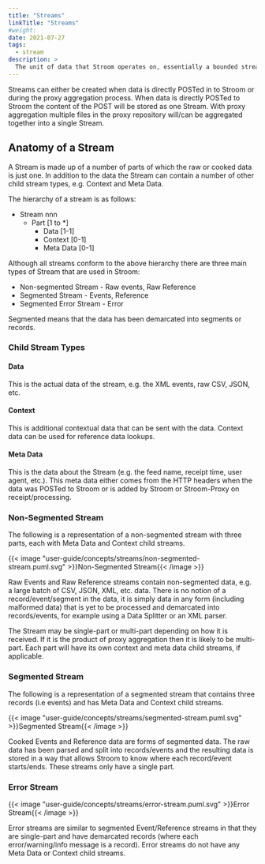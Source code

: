 ```yaml
---
title: "Streams"
linkTitle: "Streams"
#weight:
date: 2021-07-27
tags:
  - stream
description: >
  The unit of data that Stroom operates on, essentially a bounded stream of data.
---
```


Streams can either be created when data is directly POSTed in to Stroom or during the proxy aggregation process.
When data is directly POSTed to Stroom the content of the POST will be stored as one Stream.
With proxy aggregation multiple files in the proxy repository will/can be aggregated together into a single Stream.

## Anatomy of a Stream

A Stream is made up of a number of parts of which the raw or cooked data is just one.
In addition to the data the Stream can contain a number of other child stream types, e.g. Context and Meta Data.

The hierarchy of a stream is as follows:

* Stream nnn
  * Part [1 to *]
    * Data [1-1]
    * Context [0-1]
    * Meta Data [0-1]

Although all streams conform to the above hierarchy there are three main types of Stream that are used in Stroom:

* Non-segmented Stream - Raw events, Raw Reference
* Segmented Stream - Events, Reference
* Segmented Error Stream - Error

Segmented means that the data has been demarcated into segments or records.

### Child Stream Types

#### Data

This is the actual data of the stream, e.g. the XML events, raw CSV, JSON, etc.

#### Context

This is additional contextual data that can be sent with the data.
Context data can be used for reference data lookups.

#### Meta Data

This is the data about the Stream (e.g. the feed name, receipt time, user agent, etc.).
This meta data either comes from the HTTP headers when the data was POSTed to Stroom or is added by Stroom or Stroom-Proxy on receipt/processing.

### Non-Segmented Stream

The following is a representation of a non-segmented stream with three parts, each with Meta Data and Context child streams.

{{< image "user-guide/concepts/streams/non-segmented-stream.puml.svg" >}}Non-Segmented Stream{{< /image >}}


Raw Events and Raw Reference streams contain non-segmented data, e.g. a large batch of CSV, JSON, XML, etc. data.
There is no notion of a record/event/segment in the data, it is simply data in any form (including malformed data) that is yet to be processed and demarcated into records/events, for example using a Data Splitter or an XML parser.

The Stream may be single-part or multi-part depending on how it is received.
If it is the product of proxy aggregation then it is likely to be multi-part.
Each part will have its own context and meta data child streams, if applicable.

### Segmented Stream

The following is a representation of a segmented stream that contains three records (i.e events) and has Meta Data and Context child streams.

{{< image "user-guide/concepts/streams/segmented-stream.puml.svg" >}}Segmented Stream{{< /image >}}

Cooked Events and Reference data are forms of segmented data.
The raw data has been parsed and split into records/events and the resulting data is stored in a way that allows Stroom to know where each record/event starts/ends.
These streams only have a single part.

### Error Stream

{{< image "user-guide/concepts/streams/error-stream.puml.svg" >}}Error Stream{{< /image >}}

Error streams are similar to segmented Event/Reference streams in that they are single-part and have demarcated records (where each error/warning/info message is a record).
Error streams do not have any Meta Data or Context child streams.

